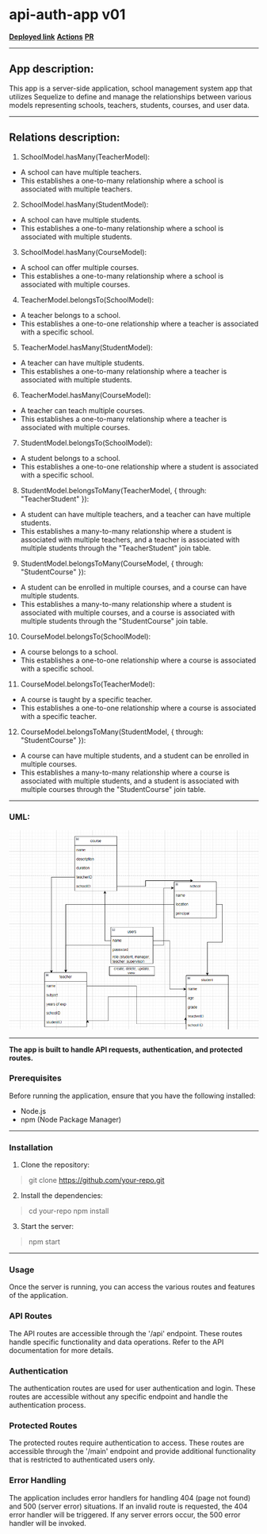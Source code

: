 # api-auth-app v01

**[Deployed link](https://api-auth-app-ewln.onrender.com/)**
**[Actions](https://github.com/ramaalmomani1/api-auth-app/actions)**
**[PR](https://github.com/ramaalmomani1/api-auth-app/pulls)**

----
## App description:

This app is a server-side application, school management system app that utilizes Sequelize to define and manage the relationships between various models representing schools, teachers, students, courses, and user data.

 ----

 ## Relations description:

1. SchoolModel.hasMany(TeacherModel):

* A school can have multiple teachers.
* This establishes a one-to-many relationship where a school is associated with multiple teachers.

2. SchoolModel.hasMany(StudentModel):

* A school can have multiple students.
* This establishes a one-to-many relationship where a school is associated with multiple students.

3. SchoolModel.hasMany(CourseModel):

* A school can offer multiple courses.
* This establishes a one-to-many relationship where a school is associated with multiple courses.

4. TeacherModel.belongsTo(SchoolModel):

* A teacher belongs to a school.
* This establishes a one-to-one relationship where a teacher is associated with a specific school.

5. TeacherModel.hasMany(StudentModel):

* A teacher can have multiple students.
* This establishes a one-to-many relationship where a teacher is associated with multiple students.

6. TeacherModel.hasMany(CourseModel):

* A teacher can teach multiple courses.
* This establishes a one-to-many relationship where a teacher is associated with multiple courses.

7. StudentModel.belongsTo(SchoolModel):

* A student belongs to a school.
* This establishes a one-to-one relationship where a student is associated with a specific school.

8. StudentModel.belongsToMany(TeacherModel, { through: "TeacherStudent" }):

* A student can have multiple teachers, and a teacher can have multiple students.
* This establishes a many-to-many relationship where a student is associated with multiple teachers, and a teacher is associated with multiple students through the "TeacherStudent" join table.

9. StudentModel.belongsToMany(CourseModel, { through: "StudentCourse" }):

* A student can be enrolled in multiple courses, and a course can have multiple students.
* This establishes a many-to-many relationship where a student is associated with multiple courses, and a course is associated with multiple students through the "StudentCourse" join table.

10. CourseModel.belongsTo(SchoolModel):

* A course belongs to a school.
* This establishes a one-to-one relationship where a course is associated with a specific school.

11. CourseModel.belongsTo(TeacherModel):

* A course is taught by a specific teacher.
* This establishes a one-to-one relationship where a course is associated with a specific teacher.

12. CourseModel.belongsToMany(StudentModel, { through: "StudentCourse" }):

* A course can have multiple students, and a student can be enrolled in multiple courses.
* This establishes a many-to-many relationship where a course is associated with multiple students, and a student is associated with multiple courses through the "StudentCourse" join table.

---- 

### UML:

![Alt text](image.png)

----

**The app is built to handle API requests, authentication, and protected routes.**

### Prerequisites

Before running the application, ensure that you have the following installed:

* Node.js
* npm (Node Package Manager)
 
 ----

### Installation

1. Clone the repository:

> git clone https://github.com/your-repo.git

2. Install the dependencies:

> cd your-repo
npm install

3. Start the server:
> npm start

----

### Usage
Once the server is running, you can access the various routes and features of the application.

### API Routes
The API routes are accessible through the '/api' endpoint. These routes handle specific functionality and data operations. Refer to the API documentation for more details.

### Authentication
The authentication routes are used for user authentication and login. These routes are accessible without any specific endpoint and handle the authentication process.

### Protected Routes
The protected routes require authentication to access. These routes are accessible through the '/main' endpoint and provide additional functionality that is restricted to authenticated users only.

### Error Handling
The application includes error handlers for handling 404 (page not found) and 500 (server error) situations. If an invalid route is requested, the 404 error handler will be triggered. If any server errors occur, the 500 error handler will be invoked.

